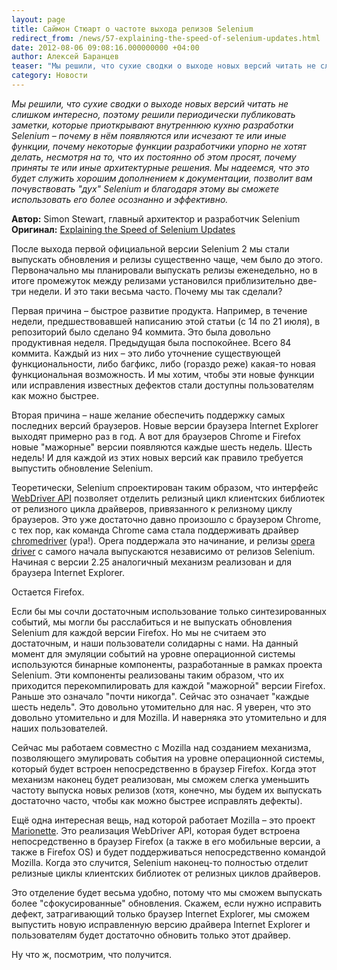 ```yaml
---
layout: page
title: Саймон Стюарт о частоте выхода релизов Selenium
redirect_from: /news/57-explaining-the-speed-of-selenium-updates.html
date: 2012-08-06 09:08:16.000000000 +04:00
author: Алексей Баранцев
teaser: "Мы решили, что сухие сводки о выходе новых версий читать не слишком интересно, поэтому решили периодически публиковать заметки, которые приоткрывают внутреннюю кухню разработки Selenium – почему в нём появляются или исчезают те или иные функции, почему некоторые функции разработчики упорно не хотят делать, несмотря на то, что их постоянно об этом просят, почему приняты те или иные архитектурные решения. Мы надеемся, что это будет служить хорошим дополнением к документации, позволит вам почувствовать \"дух\" Selenium и благодаря этому вы сможете использовать его более осознанно и эффективно."
category: Новости
---
```

<p><em>Мы решили, что сухие сводки о выходе новых версий читать не слишком интересно, поэтому решили периодически публиковать заметки, которые приоткрывают внутреннюю кухню разработки Selenium – почему в нём появляются или исчезают те или иные функции, почему некоторые функции разработчики упорно не хотят делать, несмотря на то, что их постоянно об этом просят, почему приняты те или иные архитектурные решения. Мы надеемся, что это будет служить хорошим дополнением к документации, позволит вам почувствовать "дух" Selenium и благодаря этому вы сможете использовать его более осознанно и эффективно.</em></p>
<p><strong>Автор:</strong> Simon Stewart, главный архитектор и разработчик Selenium<br /><strong>Оригинал:</strong> <a href="http://blog.rocketpoweredjetpants.com/2012/07/explaining-speed-of-selenium-updates.html">Explaining the Speed of Selenium Updates</a></p>
<p>После выхода первой официальной версии Selenium 2 мы стали выпускать обновления и релизы существенно чаще, чем было до этого. Первоначально мы планировали выпускать релизы еженедельно, но в итоге промежуток между релизами установился приблизительно две-три недели. И это таки весьма часто. Почему мы так сделали?</p>
<p>Первая причина – быстрое развитие продукта. Например, в течение недели, предшествовавшей написанию этой статьи (с 14 по 21 июля), в репозиторий было сделано 94 коммита. Это была довольно продуктивная неделя. Предыдущая была поспокойнее. Всего 84 коммита. Каждый из них – это либо уточнение существующей функциональности, либо багфикс, либо (гораздо реже) какая-то новая функциональная возможность. И мы хотим, чтобы эти новые функции или исправления известных дефектов стали доступны пользователям как можно быстрее.</p>
<p>Вторая причина – наше желание обеспечить поддержку самых последних версий браузеров. Новые версии браузера Internet Explorer выходят примерно раз в год. А вот для браузеров Chrome и Firefox новые "мажорные" версии появляются каждые шесть недель. Шесть недель! И для каждой из этих новых версий как правило требуется выпустить обновление Selenium.</p>
<p>Теоретически, Selenium спроектирован таким образом, что интерфейс <a href="http://code.google.com/p/selenium/wiki/JsonWireProtocol">WebDriver API</a> позволяет отделить релизный цикл клиентских библиотек от релизного цикла драйверов, привязанного к релизному циклу браузеров. Это уже достаточно давно произошло с браузером Chrome, с тех пор, как команда Chrome сама стала поддерживать драйвер <a href="https://code.google.com/p/chromedriver/downloads/list">chromedriver</a> (ура!). Opera поддержала это начинание, и релизы <a href="http://www.opera.com/developer/tools/operadriver/">opera driver</a> с самого начала выпускаются независимо от релизов Selenium. Начиная с версии 2.25 аналогичный механизм реализован и для браузера Internet Explorer.</p>
<p>Остается Firefox.</p>
<p>Если бы мы сочли достаточным использование только синтезированных событий, мы могли бы расслабиться и не выпускать обновления Selenium для каждой версии Firefox. Но мы не считаем это достаточным, и наши пользователи солидарны с нами. На данный момент для эмуляции событий на уровне операционной системы используются бинарные компоненты, разработанные в рамках проекта Selenium. Эти компоненты реализованы таким образом, что их приходится перекомпилировать для каждой "мажорной" версии Firefox. Раньше это означало "почти никогда". Сейчас это означает "каждые шесть недель". Это довольно утомительно для нас. Я уверен, что это довольно утомительно и для Mozilla. И наверняка это утомительно и для наших пользователей.</p>
<p>Сейчас мы работаем совместно с Mozilla над созданием механизма, позволяющего эмулировать события на уровне операционной системы, который будет встроен непосредственно в браузер Firefox. Когда этот механизм наконец будет реализован, мы сможем слегка уменьшить частоту выпуска новых релизов (хотя, конечно, мы будем их выпускать достаточно часто, чтобы как можно быстрее исправлять дефекты).</p>
<p>Ещё одна интересная вещь, над которой работает Mozilla – это проект <a href="https://wiki.mozilla.org/Auto-tools/Projects/Marionette">Marionette</a>. Это реализация WebDriver API, которая будет встроена непосредственно в браузер Firefox (а также в его мобильные версии, а также в Firefox OS) и будет поддерживаться непосредственно командой Mozilla. Когда это случится, Selenium наконец-то полностью отделит релизные циклы клиентских библиотек от релизных циклов драйверов.</p>
<p>Это отделение будет весьма удобно, потому что мы сможем выпускать более "сфокусированные" обновления. Скажем, если нужно исправить дефект, затрагивающий только браузер Internet Explorer, мы сможем выпустить новую исправленную версию драйвера Internet Explorer и пользователям будет достаточно обновить только этот драйвер.</p>
<p>Ну что ж, посмотрим, что получится.</p>

